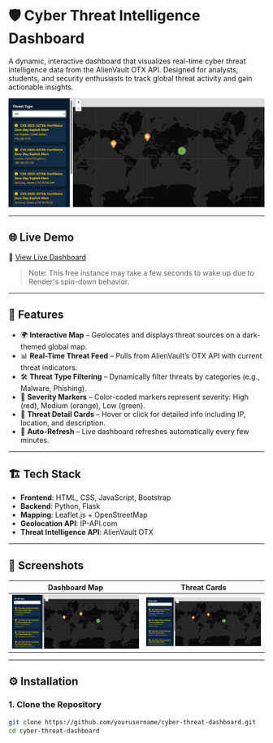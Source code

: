 # 🛡️ Cyber Threat Intelligence Dashboard

A dynamic, interactive dashboard that visualizes real-time cyber threat intelligence data from the AlienVault OTX API. Designed for analysts, students, and security enthusiasts to track global threat activity and gain actionable insights.

![Dashboard Screenshot](static/dashboard.png)

---

## 🌐 Live Demo
🔗 [View Live Dashboard](https://cyber-threat-dashboard.onrender.com)

> Note: This free instance may take a few seconds to wake up due to Render's spin-down behavior.

---

## 🚀 Features

- 🌍 **Interactive Map** – Geolocates and displays threat sources on a dark-themed global map.
- 📊 **Real-Time Threat Feed** – Pulls from AlienVault’s OTX API with current threat indicators.
- 🛠️ **Threat Type Filtering** – Dynamically filter threats by categories (e.g., Malware, Phishing).
- 🎯 **Severity Markers** – Color-coded markers represent severity: High (red), Medium (orange), Low (green).
- 🧩 **Threat Detail Cards** – Hover or click for detailed info including IP, location, and description.
- 🔁 **Auto-Refresh** – Live dashboard refreshes automatically every few minutes.

---

## 🏗️ Tech Stack

- **Frontend**: HTML, CSS, JavaScript, Bootstrap
- **Backend**: Python, Flask
- **Mapping**: Leaflet.js + OpenStreetMap
- **Geolocation API**: IP-API.com
- **Threat Intelligence API**: AlienVault OTX

---

## 📸 Screenshots

| Dashboard Map | Threat Cards |
|---------------|--------------|
| ![Map](static/dashboard.png) | ![Cards](static/dashboard.png) |

---

## ⚙️ Installation

### 1. Clone the Repository

```bash
git clone https://github.com/yourusername/cyber-threat-dashboard.git
cd cyber-threat-dashboard
